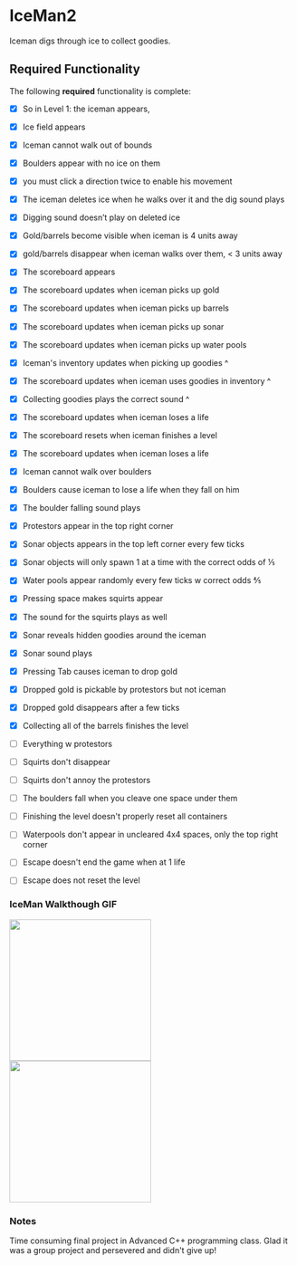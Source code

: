 # IceMan2
Iceman digs through ice to collect goodies. 

## Required Functionality

The following **required** functionality is complete:
- [x]  So in Level 1: the iceman appears,
- [x] Ice field appears
- [x] Iceman cannot walk out of bounds
- [x] Boulders appear with no ice on them
- [x] you must click a direction twice to enable his movement
- [x] The iceman deletes ice when he walks over it and the dig sound plays
- [x] Digging sound doesn’t play on deleted ice 
- [x] Gold/barrels become visible when iceman is 4 units away
- [x] gold/barrels disappear when iceman walks over them, < 3 units away
- [x] The scoreboard appears
- [x] The scoreboard updates when iceman picks up gold
- [x] The scoreboard updates when iceman picks up barrels
- [x] The scoreboard updates when iceman picks up sonar
- [x] The scoreboard updates when iceman picks up water pools
- [x] Iceman's inventory updates when picking up goodies ^
- [x] The scoreboard updates when iceman uses goodies in inventory ^
- [x] Collecting goodies plays the correct sound ^
- [x] The scoreboard updates when iceman loses a life
- [x] The scoreboard resets when iceman finishes a level
- [x] The scoreboard updates when iceman loses a life 
- [x] Iceman cannot walk over boulders
- [x] Boulders cause iceman to lose a life when they fall on him
- [x] The boulder falling sound plays
- [x] Protestors appear in the top right corner
- [x] Sonar objects appears in the top left corner every few ticks
- [x] Sonar objects will only spawn 1 at a time with the correct odds of ⅕
- [x] Water pools appear randomly every few ticks w correct odds ⅘
- [x] Pressing space makes squirts appear
- [x] The sound for the squirts plays as well
- [x] Sonar reveals hidden goodies around the iceman 
- [x] Sonar sound plays
- [x] Pressing Tab causes iceman to drop gold 
- [x] Dropped gold is pickable by protestors but not iceman
- [x] Dropped gold disappears after a few ticks 
- [x] Collecting all of the barrels finishes the level
- [ ] Everything w protestors 
- [ ] Squirts don't disappear
- [ ] Squirts don't annoy the protestors 
- [ ] The boulders fall when you cleave one space under them
- [ ] Finishing the level doesn't properly reset all containers
- [ ] Waterpools don't appear in uncleared 4x4 spaces, only the top right corner 
- [ ] Escape doesn't end the game when at 1 life  
- [ ] Escape does not reset the level 




### IceMan Walkthough GIF


<img src="![IceMan2](https://user-images.githubusercontent.com/83620487/175662155-49b8a27c-9c3a-44eb-bd12-bb66d03c37b8.gif)
" width=250><br>
<img src="![IceMan2 1](https://user-images.githubusercontent.com/83620487/175662396-13a10dfe-50d2-4306-b4ff-198df08387b4.gif)
" width=250><br>

### Notes

Time consuming final project in Advanced C++ programming class. Glad it was a group project and persevered and didn't give up!


